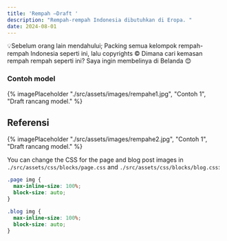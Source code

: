 ```yaml
---
title: 'Rempah —Draft '
description: "Rempah-rempah Indonesia dibutuhkan di Eropa. "
date: 2024-08-01
---
```


💡Sebelum orang lain mendahului;
Packing semua kelompok rempah-rempah Indonesia seperti ini, lalu copyrights © 
Dimana cari kemasan rempah rempah seperti ini?
Saya ingin membelinya di Belanda 😊

### Contoh model

{% imagePlaceholder "./src/assets/images/rempahe1.jpg", "Contoh 1", "Draft rancang model." %}

## Referensi

{% imagePlaceholder "./src/assets/images/rempahe2.jpg", "Contoh 1", "Draft rancang model." %}

You can change the CSS for the page and blog post images in `./src/assets/css/blocks/page.css` and `./src/assets/css/blocks/blog.css`:

```css
.page img {
  max-inline-size: 100%;
  block-size: auto;
}

.blog img {
  max-inline-size: 100%;
  block-size: auto;
}
```

